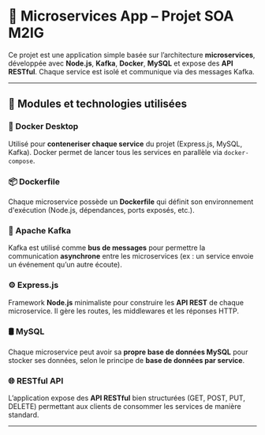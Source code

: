 # 🎯 Microservices App – Projet SOA M2IG

Ce projet est une application simple basée sur l’architecture **microservices**, développée avec **Node.js**, **Kafka**, **Docker**, **MySQL** et expose des **API RESTful**. Chaque service est isolé et communique via des messages Kafka.

---

## 🚀 Modules et technologies utilisées

### 🐳 Docker Desktop
Utilisé pour **conteneriser chaque service** du projet (Express.js, MySQL, Kafka). Docker permet de lancer tous les services en parallèle via `docker-compose`.

### 📦 Dockerfile
Chaque microservice possède un **Dockerfile** qui définit son environnement d'exécution (Node.js, dépendances, ports exposés, etc.).

### 📨 Apache Kafka
Kafka est utilisé comme **bus de messages** pour permettre la communication **asynchrone** entre les microservices (ex : un service envoie un événement qu’un autre écoute).

### ⚙️ Express.js
Framework **Node.js** minimaliste pour construire les **API REST** de chaque microservice. Il gère les routes, les middlewares et les réponses HTTP.

### 🛢️ MySQL
Chaque microservice peut avoir sa **propre base de données MySQL** pour stocker ses données, selon le principe de **base de données par service**.

### 🌐 RESTful API
L’application expose des **API RESTful** bien structurées (GET, POST, PUT, DELETE) permettant aux clients de consommer les services de manière standard.

---
